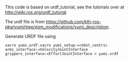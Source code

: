 This code is based on urdf_tutorial, see the tutorials over at http://wiki.ros.org/urdf_tutorial

The urdf file is from https://github.com/kth-ros-pkg/yumi/tree/egm_modifications/yumi_description. 

Generate URDF file using
```
xacro yumi.urdf.xacro yumi_setup:=robot_centric arms_interface:=VelocityJointInterface grippers_interface:=EffortJointInterface > yumi.urdf
```
